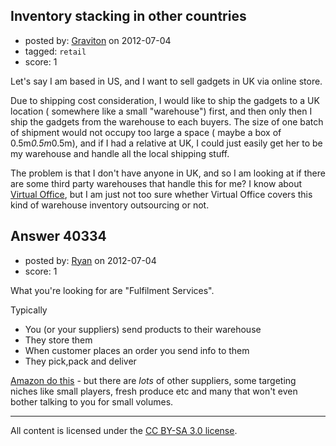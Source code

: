 ## Inventory stacking in other countries

- posted by: [Graviton](https://stackexchange.com/users/-1/85-graviton) on 2012-07-04
- tagged: `retail`
- score: 1

Let's say I am based in US, and I want to sell gadgets in UK via online store. 

Due to shipping cost consideration, I would like to ship the gadgets to a UK location ( somewhere like a small "warehouse") first, and then only then I ship the gadgets from the warehouse to each buyers. The size of one batch of shipment would not occupy too large a space ( maybe a box of 0.5m*0.5m*0.5m), and if I had a relative at UK, I could just easily get her to be my warehouse and handle all the local shipping stuff.

The problem is that I don't have anyone in UK, and so I am looking at if there are some third party warehouses that handle this for me? I know about [Virtual Office][1], but I am just not too sure whether Virtual Office covers this kind of warehouse inventory outsourcing or not. 


  [1]: http://en.wikipedia.org/wiki/Virtual_office


## Answer 40334

- posted by: [Ryan](https://stackexchange.com/users/-1/465-ryan) on 2012-07-04
- score: 1

<p>What you're looking for are "Fulfilment Services".</p>

<p>Typically</p>

<ul>
<li>You (or your suppliers) send products to their warehouse </li>
<li>They store them </li>
<li>When customer places an order you send info to them </li>
<li>They pick,pack and deliver</li>
</ul>

<p><a href="http://services.amazon.co.uk/services/fulfilment-by-amazon/features-benefits/" rel="nofollow">Amazon do this</a> - but there are <em>lots</em> of other suppliers, some targeting niches like small players, fresh produce etc and many that won't even bother talking to you for small volumes.</p>




---

All content is licensed under the [CC BY-SA 3.0 license](https://creativecommons.org/licenses/by-sa/3.0/).
